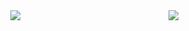 <img align="right" src="https://github-readme-stats.vercel.app/api/top-langs/?username=NSXC&theme=tokyonight">
<div align="center">
    <img src="http://github-readme-streak-stats.herokuapp.com?user=NSXC&theme=github-dark-blue&hide_border=true">
</div>

